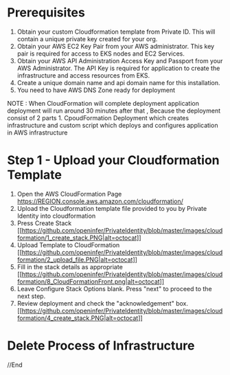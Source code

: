 # Prerequisites 

 1. Obtain your custom Cloudformation template from Private ID. This will contain  a unique private key created for your org.  
 2. Obtain your AWS EC2 Key Pair from your AWS administrator. This key pair is required for access to EKS nodes and EC2 Services.
 3. Obtain your AWS API Administration Access Key and Passport from your AWS Administrator. The API Key is required for application to create the infrastructure and access resources from EKS. 
 4. Create a unique domain name and api domain name for this installation. 
 5. You need to have AWS DNS Zone ready for deployment  

NOTE : When CloudFormation will complete deployment application deployment will run around 30 minutes after that , Because the deployment consist of 2 parts 1. CpoudFormation Deployment which creates infrastructure and custom script  which deploys and configures application in AWS infrastructure  
 


# Step 1 - Upload your Cloudformation Template
1. Open the AWS CloudFormation Page https://REGION.console.aws.amazon.com/cloudformation/ 
2. Upload the Cloudformation template file provided to you by Private Identity into cloudformation 
3. Press Create Stack 
[[https://github.com/openinfer/PrivateIdentity/blob/master/images/cloudformation/1_create_stack.PNG|alt=octocat]]
4. Upload Template to CloudFormation
[[https://github.com/openinfer/PrivateIdentity/blob/master/images/cloudformation/2_upload_file.PNG|alt=octocat]]
5. Fill in the stack details as appropriate 
[[https://github.com/openinfer/PrivateIdentity/blob/master/images/cloudformation/8_CloudFormationFront.png|alt=octocat]]
6. Leave Configure Stack Options blank. Press "next" to proceed to the next step. 
7. Review deployment and check the "acknowledgement" box.
[[https://github.com/openinfer/PrivateIdentity/blob/master/images/cloudformation/4_create_stack.PNG|alt=octocat]]


# Delete Process of Infrastructure  

 
//End